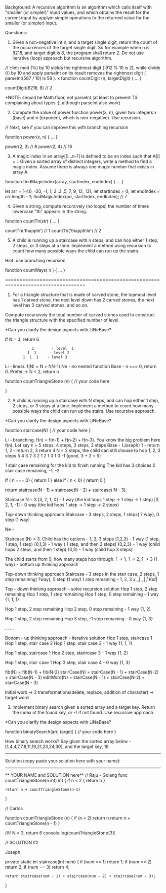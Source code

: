 Background:
A recursive algorithm is an algorithm which
calls itself with "smaller (or simpler)" input values,
and which obtains the result for the current input by applyin
simple operations to the returned value for the smaller (or simpler) input.

Questions:

1)   Given a non-negative int n, and a target single digit, return the count of the occurrences of the target single digit. So for example when n is 8218, and target digit is 8, the program shall return 2. Do not use iterative (loop) approach but recursive algorithm.

// Hint: mod (%) by 10 yields the rightmost digit ( 912 % 10 is 2), while divide (/) by 10 and apply parseInt on its result removes the rightmost digit ( parseInt(587 / 10) is 58 ).
x
function countDigit (n, targetDigit) {
   ...
}

countDigit(8218, 8) // 2

*NOTE: should be Math.floor, not parseInt (at least to prevent TS complaining about types :), although parseInt also work)



2) Compute the value of power function power(x, n), given two integers x (base) and n (exponent, which is non-negative). Use recursion.

// Next, see if you can improve this with branching recursion

function power(x, n) {
   ...
}

power(2, 3) // 8
power(2, 4) // 16

3)  A magic index in an array[0...n-1] is defined to be an index such that A[i] = i. Given a sorted array of distinct integers, write a method to find a magic index. Assume there is always one magic number that exists in array A.

function findMagicIndex(array, startIndex, endIndex) {
     ...
}

let arr = [-40, -20, -1, 1, 2 ,3 ,5, 7, 9, 12, 13];
let startIndex = 0;
let endIndex = arr.length - 1;
findMagicIndex(arr, startIndex, endIndex); // 7

4)  Given a string, compute recursively (no loops) the number of times lowercase "th" appears in the string.

function countTh(str) {
  ...
}

countTh('thapple') // 1
countTh('thappthle') // 2


5) A child is running up a staircase with n steps, and can hop either 1 step, 2 steps, or 3 steps at a time.
Implement a method using recursion to count how many possible ways the child can run up the stairs.

Hint: use branching recursion.


function countWays( n ) {
	...
}

==================================================================================

1) For a triangle structure that is made of carved stone, the topmost level has 1 carved stone, the next level down has 2 carved stones, the next level has 3 carved stones, and so on.

Compute recursively the total number of carved stones used to construct the triangle structure with the specified number of level.

*Can you clarify the design aspects with LiNeBase?

If N = 3, return 6

                1        - level  1
              1  1      - level 2
            1  1  1    - level 3

Li - linear. f(N) = N + f(N-1)
Ne - no nested function
Base - n === 0, return 0. Prefer -> N < 2, return n

function countTriangleStone (n) {
  // your code here
  
}

2) A child is running up a staircase with N steps, and can hop either 1 step, 2 steps, or 3 steps at a time. Implement a method to count how many possible ways the child can run up the stairs. Use recursive approach.

*Can you clarify the design aspects with LiNeBase?

function staircase(N) {
    // your code here
}

Li - branching. f(n) = f(n-1) + f(n-2) + f(n-3).
You know the big problem here f(n). Let say n = 5 steps.
4 steps, 3 steps, 2 steps
Base -  (Joseph) 1 - return 1, 2 - return 2, 3 return 4
N = 2 steps, the child can still choose to hop 1, 2, 3 steps
                                             5
                            4               3                     2
                     3   2   1       2   1   0       1       0               -1 
                                                                 (good, 3  + 2 = 5)

1 stair case remaining for the kid to finish running
The kid has 3 choices
0 stair case remaining, -1, -2

If ( n === 0) {
   return 1
} else if ( n < 0) {
   return 0
}

return staircase(N - 1) + staircase(N - 2) + staircase( N - 3);

Staircase N = 3
[3, 2, 1, 0] - 1 way (the kid hops 1 step -> 1 step -> 1 step)
[3, 2, 1, -1] - 0 way (the kid hops 1 step -> 1 step -> 2 steps)

Top-down thinking approach
Staircase - 3 steps, 2 steps, 1 steps( ? way), 0 step (1 way)



Ne - 

Staircase (N) = 3. Child has the options - 1, 2, 3 steps
{1,2,3} - 1 way (1 step, 1 step, 1 step)
{0,1,3} - 1 way ( 1 step, and then 2 steps)
{0,2,3} - 1 way (child hops 2 steps, and then 1 step)
{0,3} - 1 way (child hop 3 steps)

The child starts from 0, how many steps hop through.
1 -> 1, 1 -> 2, 1 -> 3 (1 way) - bottom up thinking approach

Top-down thinking approach
Staircase - 3 steps in the stair case, 2 steps, 1 step remaining( ?way), 0 step (1 way)
1 step remaining - 1, 2, 3
                 _x_
              _|
           _|
        _|
Kid_|

Top - down thinking approach - solve recursion solution
Hop 1 step, 2 step remaining
       Hop 1 step, 1 step remaining
           Hop 1 step, 0 step remaining   - 1 way {1, 1, 1}

Hop 1 step, 2 step remaining
       Hop 2 step, 0 step remaining      - 1 way {1, 2}

Hop 1 step, 2 step remaining
       Hop 3 step, -1 step remaining    - 0 way {1, 3}

…
…

Bottom - up thinking approach - iterative solution
Hop 1 step, staircase 1
       Hop 1 step, stair case 2
           Hop 1 step, stair case 3   - 1 way {1, 1, 1}

Hop 1 step, staircase 1
       Hop 2 step, starircase 3      - 1 way {1, 2}

Hop 1 step, stair case 1
       Hop 3 step, stair case 4       - 0 way {1, 3}

fib(N) = fib(N-1) + fib(N-2)
stairCase(N) = stairCase(N - 1) + stairCase(N-2) + stairCase(N - 3)
editWord(N) = stairCase(N - 1) + stairCase(N-2) + stairCase(N - 3)

Initial word -> 3 transformations(delete, replace, addition of character) -> target word 

3) Implement binary search given a sorted array and a target key. Return the index of the found key, or -1 if not found. Use recursive approach.

*Can you clarify the design aspects with LiNeBase?

function binarySearch(arr, target) {
    // your code here
}

How binary search works? Say given the sorted array below - [1,4,4,7,7,8,11,19,21,23,24,30], and the target key, 19.



****************************************************************
Solution (copy paste your solution here with your name):
****************************************************************

**  YOUR NAME and SOLUTION here**
// Raju - Golang
func countTriangleStone(n int) int {
	if n < 2 {
		return n
	}

	return n + countTriangleStone(n-1)
}






// Carlos

function countTriangleStone (n) {
  if (n < 2) return n
  return n + countTriangleStone(n - 1)
}

//If N = 3, return 6
console.log(countTriangleStone(3))



// SOLUTION #2


Joseph

private static int staircase(int num) {
	if (num == 1) return 1;
	if (num == 2) return 2;
	if (num == 3) return 4;
		
	return staircase(num - 1) + staircase(num - 2) + staircase(num - 3);
}


